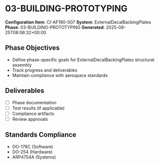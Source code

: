 # 03-BUILDING-PROTOTYPING

**Configuration Item**: CI-AF190-007
**System**: ExternalDecalBackingPlates
**Phase**: 03-BUILDING-PROTOTYPING
**Generated**: 2025-08-25T08:06:32+00:00

## Phase Objectives
- Define phase-specific goals for ExternalDecalBackingPlates structural assembly
- Track progress and deliverables
- Maintain compliance with aerospace standards

## Deliverables
- [ ] Phase documentation
- [ ] Test results (if applicable)
- [ ] Compliance artifacts
- [ ] Review approvals

## Standards Compliance
- DO-178C (Software)
- DO-254 (Hardware)
- ARP4754A (Systems)

